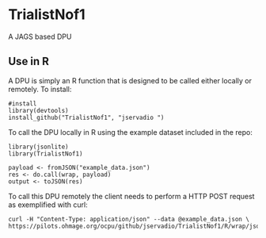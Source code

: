 TrialistNof1
============

A JAGS based DPU

## Use in R

A DPU is simply an R function that is designed to be called either locally or remotely. To install:

    #install
    library(devtools)
    install_github("TrialistNof1", "jservadio ")
    
To call the DPU locally in R using the example dataset included in the repo:

    library(jsonlite)
    library(TrialistNof1)

    payload <- fromJSON("example_data.json")
    res <- do.call(wrap, payload)
    output <- toJSON(res)

To call this DPU remotely the client needs to perform a HTTP POST request as exemplified with curl:

    curl -H "Content-Type: application/json" --data @example_data.json \ 
    https://pilots.ohmage.org/ocpu/github/jservadio/TrialistNof1/R/wrap/json
    
